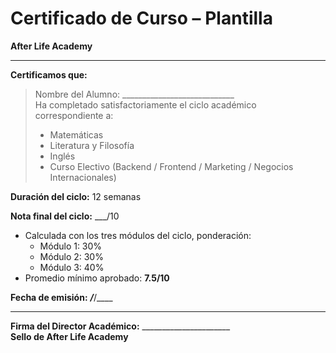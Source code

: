 # Certificado de Curso – Plantilla  
**After Life Academy**

---

**Certificamos que:**

> Nombre del Alumno: ____________________________  
> Ha completado satisfactoriamente el ciclo académico correspondiente a:  
> - Matemáticas  
> - Literatura y Filosofía  
> - Inglés  
> - Curso Electivo (Backend / Frontend / Marketing / Negocios Internacionales)  

**Duración del ciclo:** 12 semanas  

**Nota final del ciclo:** ___/10  
- Calculada con los tres módulos del ciclo, ponderación:  
  - Módulo 1: 30%  
  - Módulo 2: 30%  
  - Módulo 3: 40%  
- Promedio mínimo aprobado: **7.5/10**  

**Fecha de emisión:** ___/___/____  

---

**Firma del Director Académico:** ______________________  
**Sello de After Life Academy**
